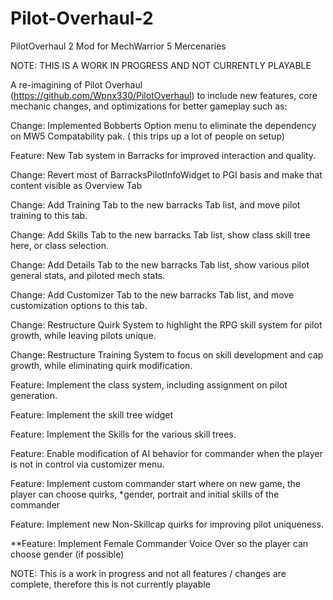 # Pilot-Overhaul-2
PilotOverhaul 2 Mod for MechWarrior 5 Mercenaries

NOTE: THIS IS A WORK IN PROGRESS AND NOT CURRENTLY PLAYABLE

A re-imagining of Pilot Overhaul (https://github.com/Wpnx330/PilotOverhaul) to include new features, core mechanic changes, and optimizations for better gameplay such as:

Change: Implemented Bobberts Option menu to eliminate the dependency on MW5 Compatability pak. ( this trips up a lot of people on setup)

Feature: New Tab system in Barracks for improved interaction and quality.

Change: Revert most of BarracksPilotInfoWidget to PGI basis and make that content visible as Overview Tab

Change: Add Training Tab to the new barracks Tab list, and move pilot training to this tab.

Change: Add Skills Tab to the new barracks Tab list, show class skill tree here, or class selection.

Change: Add Details Tab to the new barracks Tab list, show various pilot general stats, and piloted mech stats.

Change: Add Customizer Tab to the new barracks Tab list, and move customization options to this tab.

Change: Restructure Quirk System to highlight the RPG skill system for pilot growth, while leaving pilots unique.

Change: Restructure Training System to focus on skill development and cap growth, while eliminating quirk modification.

Feature: Implement the class system, including assignment on pilot generation.

Feature: Implement the skill tree widget

Feature: Implement the Skills for the various skill trees.

Feature: Enable modification of AI behavior for commander when the player is not in control via customizer menu.

Feature: Implement custom commander start where on new game, the player can choose quirks, *gender, portrait and initial skills of the commander

Feature: Implement new Non-Skillcap quirks for improving pilot uniqueness.

**Feature: Implement Female Commander Voice Over so the player can choose gender (if possible)


NOTE: This is a work in progress and not all features / changes are complete, therefore this is not currently playable

